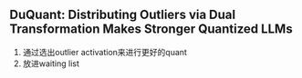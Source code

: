 ## DuQuant: Distributing Outliers via Dual Transformation Makes Stronger Quantized LLMs
1. 通过选出outlier activation来进行更好的quant
2. 放进waiting list